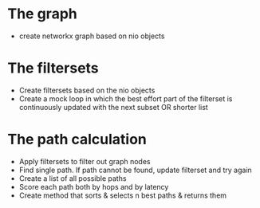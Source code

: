
# The graph
- create networkx graph based on nio objects

# The filtersets
- Create filtersets based on the nio objects
- Create a mock loop in which the best effort part of the filterset is continuously updated with the next subset OR shorter list


# The path calculation
- Apply filtersets to filter out graph nodes
- Find single path. If path cannot be found, update filterset and try again
- Create a list of all possible paths
- Score each path both by hops and by latency
- Create method that sorts & selects n best paths & returns them



